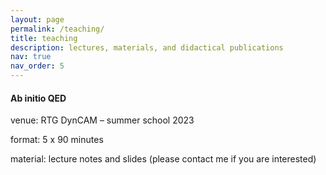 ```yaml
---
layout: page
permalink: /teaching/
title: teaching
description: lectures, materials, and didactical publications
nav: true
nav_order: 5
---
```


#### Ab initio QED

venue: RTG DynCAM – summer school 2023

format: 5 x 90 minutes

material: lecture notes and slides (please contact me if you are interested)

